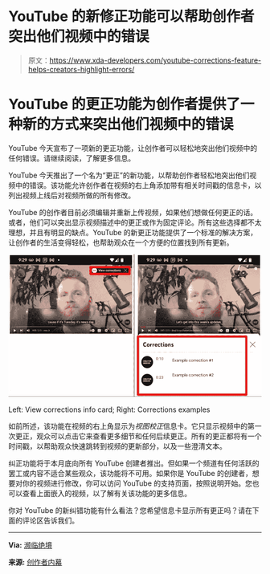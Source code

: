 # YouTube 的新修正功能可以帮助创作者突出他们视频中的错误

> 原文：<https://www.xda-developers.com/youtube-corrections-feature-helps-creators-highlight-errors/>

# YouTube 的更正功能为创作者提供了一种新的方式来突出他们视频中的错误

YouTube 今天宣布了一项新的更正功能，让创作者可以轻松地突出他们视频中的任何错误。请继续阅读，了解更多信息。

YouTube 今天推出了一个名为“更正”的新功能，以帮助创作者轻松地突出他们视频中的错误。该功能允许创作者在视频的右上角添加带有相关时间戳的信息卡，以列出视频上线后对视频所做的所有修改。

YouTube 的创作者目前必须编辑并重新上传视频，如果他们想做任何更正的话。或者，他们可以突出显示视频描述中的更正或作为固定评论。所有这些选择都不太理想，并且有明显的缺点。YouTube 的新更正功能提供了一个标准的解决方案，让创作者的生活变得轻松，也帮助观众在一个方便的位置找到所有更新。

 <picture>![Screenshot of YouTube's new Corrections feature from Creator Insider video.](img/283c706edf062e19f53bf3f18e0c07e7.png)</picture> 

Left: View corrections info card; Right: Corrections examples

如前所述，该功能在视频的右上角显示为*视图校正*信息卡。它只显示视频中的第一次更正，观众可以点击它来查看更多细节和任何后续更正。所有的更正都将有一个时间戳，以帮助观众快速跳转到视频的更新部分，以及一些澄清文本。

纠正功能将于本月底向所有 YouTube 创建者推出。但如果一个频道有任何活跃的罢工或内容不适合某些观众，该功能将不可用。如果你是 YouTube 的创建者，想要对你的视频进行修改，你可以访问 YouTube 的支持页面，按照说明开始。您也可以查看上面嵌入的视频，以了解有关该功能的更多信息。

你对 YouTube 的新纠错功能有什么看法？您希望信息卡显示所有更正吗？请在下面的评论区告诉我们。

* * *

**Via:** [濒临绝境](https://www.theverge.com/2022/6/15/23168884/youtube-add-corrections-feature-annotations-creators)

**来源:** [创作者内幕](https://www.youtube.com/watch?v=e5kl7hxtgHo)